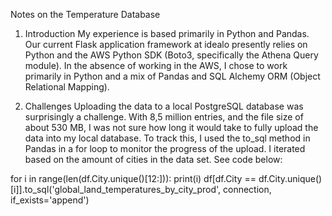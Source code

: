 Notes on the Temperature Database

1. Introduction
My experience is based primarily in Python and Pandas. Our current Flask application framework at idealo presently relies on Python and the AWS Python SDK (Boto3, specifically the Athena Query module). In the absence of working in the AWS, I chose to work primarily in Python and a mix of Pandas and SQL Alchemy ORM (Object Relational Mapping). 

2. Challenges
Uploading the data to a local PostgreSQL database was surprisingly a challenge. With 8,5 million entries, and the file size of about 530 MB, I was not sure how long it would take to fully upload the data into my local database. To track this, I used the to_sql method in Pandas in a for loop to monitor the progress of the upload. I iterated based on the amount of cities in the data set. See code below:

for i in range(len(df.City.unique()[12:])):
    print(i)
    df[df.City == df.City.unique()[i]].to_sql('global_land_temperatures_by_city_prod', connection, if_exists='append')
